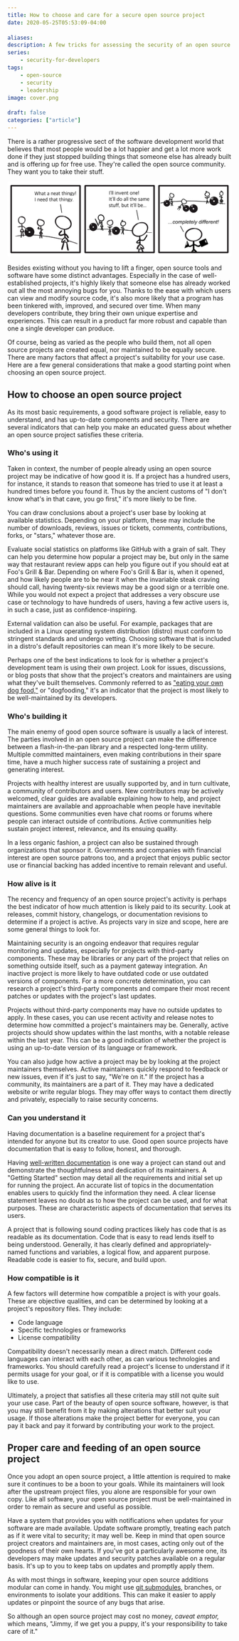 ```yaml
---
title: How to choose and care for a secure open source project
date: 2020-05-25T05:53:09-04:00

aliases:
description: A few tricks for assessing the security of an open source project.
series:
    - security-for-developers
tags:
    - open-source
    - security
    - leadership
image: cover.png
 
draft: false
categories: ["article"]
---
```


There is a rather progressive sect of the software development world that believes that most people would be a lot happier and get a lot more work done if they just stopped building things that someone else has already built and is offering up for free use. They're called the open source community. They want you to take their stuff.

![A comic I drew about using other people's stuff, with the wheel as an example.](wheels.png)

Besides existing without you having to lift a finger, open source tools and software have some distinct advantages. Especially in the case of well-established projects, it's highly likely that someone else has already worked out all the most annoying bugs for you. Thanks to the ease with which users can view and modify source code, it's also more likely that a program has been tinkered with, improved, and secured over time. When many developers contribute, they bring their own unique expertise and experiences. This can result in a product far more robust and capable than one a single developer can produce.

Of course, being as varied as the people who build them, not all open source projects are created equal, nor maintained to be equally secure. There are many factors that affect a project's suitability for your use case. Here are a few general considerations that make a good starting point when choosing an open source project.

## How to choose an open source project

As its most basic requirements, a good software project is reliable, easy to understand, and has up-to-date components and security. There are several indicators that can help you make an educated guess about whether an open source project satisfies these criteria.

### Who's using it

Taken in context, the number of people already using an open source project may be indicative of how good it is. If a project has a hundred users, for instance, it stands to reason that someone has tried to use it at least a hundred times before you found it. Thus by the ancient customs of "I don't know what's in that cave, you go first," it's more likely to be fine.

You can draw conclusions about a project's user base by looking at available statistics. Depending on your platform, these may include the number of downloads, reviews, issues or tickets, comments, contributions, forks, or "stars," whatever those are.

Evaluate social statistics on platforms like GitHub with a grain of salt. They can help you determine how popular a project may be, but only in the same way that restaurant review apps can help you figure out if you should eat at Foo's Grill & Bar. Depending on where Foo's Grill & Bar is, when it opened, and how likely people are to be near it when the invariable steak craving should call, having twenty-six reviews may be a good sign or a terrible one. While you would not expect a project that addresses a very obscure use case or technology to have hundreds of users, having a few active users is, in such a case, just as confidence-inspiring.

External validation can also be useful. For example, packages that are included in a Linux operating system distribution (distro) must conform to stringent standards and undergo vetting. Choosing software that is included in a distro's default repositories can mean it's more likely to be secure.

Perhaps one of the best indications to look for is whether a project's development team is using their own project. Look for issues, discussions, or blog posts that show that the project's creators and maintainers are using what they've built themselves. Commonly referred to as ["eating your own dog food,"](https://en.wikipedia.org/wiki/Eating_your_own_dog_food) or "dogfooding," it's an indicator that the project is most likely to be well-maintained by its developers.

### Who's building it

The main enemy of good open source software is usually a lack of interest. The parties involved in an open source project can make the difference between a flash-in-the-pan library and a respected long-term utility. Multiple committed maintainers, even making contributions in their spare time, have a much higher success rate of sustaining a project and generating interest.

Projects with healthy interest are usually supported by, and in turn cultivate, a community of contributors and users. New contributors may be actively welcomed, clear guides are available explaining how to help, and project maintainers are available and approachable when people have inevitable questions. Some communities even have chat rooms or forums where people can interact outside of contributions. Active communities help sustain project interest, relevance, and its ensuing quality.

In a less organic fashion, a project can also be sustained through organizations that sponsor it. Governments and companies with financial interest are open source patrons too, and a project that enjoys public sector use or financial backing has added incentive to remain relevant and useful.

### How alive is it

The recency and frequency of an open source project's activity is perhaps the best indicator of how much attention is likely paid to its security. Look at releases, commit history, changelogs, or documentation revisions to determine if a project is active. As projects vary in size and scope, here are some general things to look for.

Maintaining security is an ongoing endeavor that requires regular monitoring and updates, especially for projects with third-party components. These may be libraries or any part of the project that relies on something outside itself, such as a payment gateway integration. An inactive project is more likely to have outdated code or use outdated versions of components. For a more concrete determination, you can research a project's third-party components and compare their most recent patches or updates with the project's last updates.

Projects without third-party components may have no outside updates to apply. In these cases, you can use recent activity and release notes to determine how committed a project's maintainers may be. Generally, active projects should show updates within the last months, with a notable release within the last year. This can be a good indication of whether the project is using an up-to-date version of its language or framework.

You can also judge how active a project may be by looking at the project maintainers themselves. Active maintainers quickly respond to feedback or new issues, even if it's just to say, "We're on it." If the project has a community, its maintainers are a part of it. They may have a dedicated website or write regular blogs. They may offer ways to contact them directly and privately, especially to raise security concerns.

### Can you understand it

Having documentation is a baseline requirement for a project that's intended for anyone but its creator to use. Good open source projects have documentation that is easy to follow, honest, and thorough.

Having [well-written documentation](/posts/word-bugs-in-software-documentation-and-how-to-fix-them/) is one way a project can stand out and demonstrate the thoughtfulness and dedication of its maintainers. A "Getting Started" section may detail all the requirements and initial set up for running the project. An accurate list of topics in the documentation enables users to quickly find the information they need. A clear license statement leaves no doubt as to how the project can be used, and for what purposes. These are characteristic aspects of documentation that serves its users.

A project that is following sound coding practices likely has code that is as readable as its documentation. Code that is easy to read lends itself to being understood. Generally, it has clearly defined and appropriately-named functions and variables, a logical flow, and apparent purpose. Readable code is easier to fix, secure, and build upon.

### How compatible is it

A few factors will determine how compatible a project is with your goals. These are objective qualities, and can be determined by looking at a project's repository files. They include:

- Code language
- Specific technologies or frameworks
- License compatibility

Compatibility doesn't necessarily mean a direct match. Different code languages can interact with each other, as can various technologies and frameworks. You should carefully read a project's license to understand if it permits usage for your goal, or if it is compatible with a license you would like to use.

Ultimately, a project that satisfies all these criteria may still not quite suit your use case. Part of the beauty of open source software, however, is that you may still benefit from it by making alterations that better suit your usage. If those alterations make the project better for everyone, you can pay it back and pay it forward by contributing your work to the project.

## Proper care and feeding of an open source project

Once you adopt an open source project, a little attention is required to make sure it continues to be a boon to your goals. While its maintainers will look after the upstream project files, you alone are responsible for your own copy. Like all software, your open source project must be well-maintained in order to remain as secure and useful as possible.

Have a system that provides you with notifications when updates for your software are made available. Update software promptly, treating each patch as if it were vital to security; it may well be. Keep in mind that open source project creators and maintainers are, in most cases, acting only out of the goodness of their own hearts. If you've got a particularly awesome one, its developers may make updates and security patches available on a regular basis. It's up to you to keep tabs on updates and promptly apply them.

As with most things in software, keeping your open source additions modular can come in handy. You might use [git submodules](https://git-scm.com/book/en/v2/Git-Tools-Submodules), branches, or environments to isolate your additions. This can make it easier to apply updates or pinpoint the source of any bugs that arise.

So although an open source project may cost no money, _caveat emptor,_ which means, "Jimmy, if we get you a puppy, it's your responsibility to take care of it."
